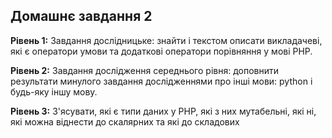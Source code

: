 ## Домашнє завдання 2

**Рівень 1:**
Завдання дослідницьке: знайти і текстом описати викладачеві, які є оператори умови та додаткові оператори порівняння у мові PHP.


**Рівень 2:**
Завдання дослідження середнього рівня: доповнити результати минулого завдання дослідженнями про інші мови: python і будь-яку іншу мову.


**Рівень 3:**
З'ясувати, які є типи даних у PHP, які з них мутабельні, які ні, які можна віднести до скалярних та які до складових